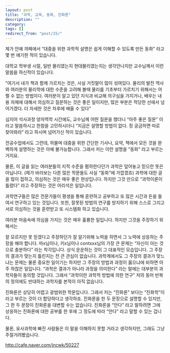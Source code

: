 ```yaml
---
layout: post
title: "과학, 교육, 동화, 진화론"
description: ""
category: 
tags: []
redirect_from: "post/15/"
---
```


제가 안예 까페에서 “대중을 위한 과학적 설명은 쉽게 이해할 수 있도록 만든 동화” 라고 몇 번 얘기한 적이 있습니다.

대학교 학부생 시절, 일반 물리였는지 현대물리였는지는 생각안나지만 교수님께서 이런 말씀을 하신적이 있습니다.

”여기서 내가 책과 함께 가르치는 것은, 사실 거짓말이 많이 섞여있다. 물리의 발전 역사와 여러분의 물리학에 대한 수준을 고려해 볼때 물리를 기초부터 가르치기 위해서는 어쩔 수 없는 방법이다. 여러분이 알고 있던 지식과 비교해 의구심을 가지거나, 배우는 내용 자체에 대해서 의심하고 질문하는 것은 좋은 일이지만, 많은 부분은 적당한 선에서 넘어가겠다. 더 자세한 것은 차후에 배울 수 있다”

심지어 석사과정 양자역학 시간에도, 교수님께 어떤 질문을 했더니 “아주 좋은 질문” 이라고 말씀하시고 한참을 고민하시더니
“지금은 설명할 방법이 없다. 정 궁금하면 따로 찾아와라” 라고 하시며 넘어가신 적이 있습니다.

전공수업에서도 그런데, 하물며 대중을 위한 간단한 기사나, 요약, 책에서 모든 것을 완벽하게 설명하는 것은 아예 불가능합니다.
그래서 저는 이런 설명을 “동화” 라고 부르는 거지요.

물론, 이 글을 읽는 여러분들의 지적 수준을 폄하한다던가 과학은 덮어놓고 믿으란 뜻은 아닙니다.
(제가 바라보는 다른 많은 학문들도 사실 “동화”에 가깝겠죠)
과학에 대한 글을 많이 접하고, 의심하는 것은 매우 좋은 현상입니다.
하지만 그것 만으로 “과학이론이 틀렸다” 라고 주장하는 것은 어리석은 일입니다.

과학연구들은 많은 전문가들이 평생을 통해 훈련하고 공부하고 또 많은 시간과 돈을 들여서 연구하고 있는 것입니다.
또한, 잘못된 방법의 연구를 방지하기 위해 스스로 그리고 서로 의심하는 것을 훈련받고 또 시스템화 하고 있습니다.

여러분 마음속에 의심을 가지는 것은 매우 훌륭한 일입니다.
하지만 그것을 주장하기 위해서는

잘 모르지만 못 믿겠다고 주장하던가
잘 알기위해 노력을 하면서 그 노력에 상응하는 주장을 해야 합니다.
마x님이나, 키x님이나 contxxx님의 가장 큰 문제는 “자신이 아는 것으로 충분하다” 라는 착각입니다.
상식 운운하는 것이 그 대표적인 모습입니다.
그 주장의 결과가 맞는지 틀린지는 전 큰 관심이 없습니다. 과학계에서도 그 주장의 결과가 맞느냐는 문제는 물론 중요한 일이기는 하지만 그 주장의 방법과 과정이 옳으냐에 비하면 아주 하찮은 일입니다. “과학은 결과가 아니라 과정을 의미한다” 라는 말에는 대부분의 과학자들이 동의할 것입니다. 그래서 “과학이란 과학적 방법에 의한 연구” 저의 동어 반복의 정의에도 반대하는 과학자를 본적이 아직 없습니다.

진화론은 상당히 어렵고 광범위한 학문입니다. 그래서 저는 “진화론” 보다는 “진화학”이라고 부르는 것이 더 합당하다고 생각하죠.
진화론을 한 두 문장으로 설명할 수 있지만, 그 한 두 문장이 진화론을 대변할 수는 없습니다.
진화론을 “안다” 라고 말하려면 그에 상응하는 진화론에 대한 공부를 한 후에 그 정도에 따라 “안다” 라고 말할 수 있는 겁니다.

물론, 유사과학에 빠진 사람들은 이 말을 이해하지 못할 거라고 생각하지만, 그래도 그냥 주절거려봤습니다.

http://cafe.naver.com/jncwk/50227
